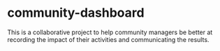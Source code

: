 # community-dashboard
This is a collaborative project to help community managers be better at recording the impact of their activities and communicating the results.
